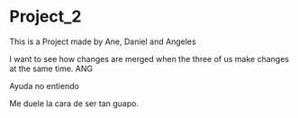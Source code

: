 # Project_2 
This is a Project made by Ane, Daniel and Angeles

I want to see how changes are merged when the three of us make changes at the same time. ANG

Ayuda no entiendo

Me duele la cara de ser tan guapo.

